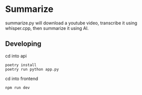 # Summarize

summarize.py will download a youtube video, transcribe it using whisper.cpp, then summarize it using AI.

## Developing

cd into api

    poetry install
    poetry run python app.py

cd into frontend

    npm run dev